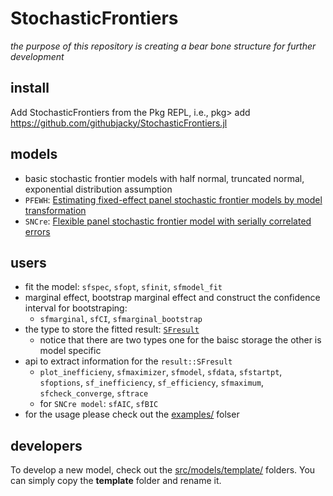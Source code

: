 # StochasticFrontiers

*the purpose of this repository is creating a bear bone structure for further development*

## install
Add StochasticFrontiers from the Pkg REPL, i.e., pkg> add https://github.com/githubjacky/StochasticFrontiers.jl

## models
- basic stochastic frontier models with half normal, truncated normal, exponential distribution assumption
- `PFEWH`: [Estimating fixed-effect panel stochastic frontier models by model transformation](https://www.sciencedirect.com/science/article/abs/pii/S0304407610000047)
- `SNCre`: [Flexible panel stochastic frontier model with serially correlated errors](https://www.sciencedirect.com/science/article/abs/pii/S0165176517304871)

## users
- fit the model: `sfspec`, `sfopt`, `sfinit`, `sfmodel_fit`
- marginal effect, bootstrap marginal effect and construct the confidence interval for bootstraping:
    - `sfmarginal`, `sfCI`, `sfmarginal_bootstrap`
- the type to store the fitted result: [`SFresult`](https://github.com/githubjacky/StochasticFrontiers.jl/blob/main/src/types.jl#L173)
    - notice that there are two types one for the baisc storage the other is model specific
- api to extract information for the `result::SFresult`
    - `plot_inefficieny`, `sfmaximizer`, `sfmodel`, `sfdata`, `sfstartpt`, `sfoptions`, `sf_inefficiency`, `sf_efficiency`, `sfmaximum`, `sfcheck_converge`, `sftrace`
    - for `SNCre model`: `sfAIC`, `sfBIC`
- for the usage please check out the [examples/](https://github.com/githubjacky/StochasticFrontiers.jl/tree/main/examples) folser

## developers
To develop a new model, check out the [src/models/template/](https://github.com/githubjacky/StochasticFrontiers.jl/tree/main/src/models/template) folders. You can simply copy the **template** folder and rename it.
